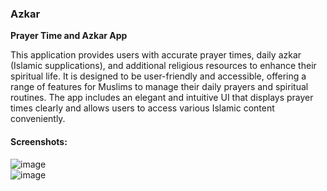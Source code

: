 ### Azkar

**Prayer Time and Azkar App**

This application provides users with accurate prayer times, daily azkar (Islamic supplications), and additional religious resources to enhance their spiritual life. It is designed to be user-friendly and accessible, offering a range of features for Muslims to manage their daily prayers and spiritual routines. The app includes an elegant and intuitive UI that displays prayer times clearly and allows users to access various Islamic content conveniently.

#### Screenshots:
![image](https://github.com/user-attachments/assets/e4481160-08e5-4676-8eba-1cfe0e841d12)  
![image](https://github.com/user-attachments/assets/c1bf5d46-6e1c-4c08-a37f-c3733e0fb3f6)

